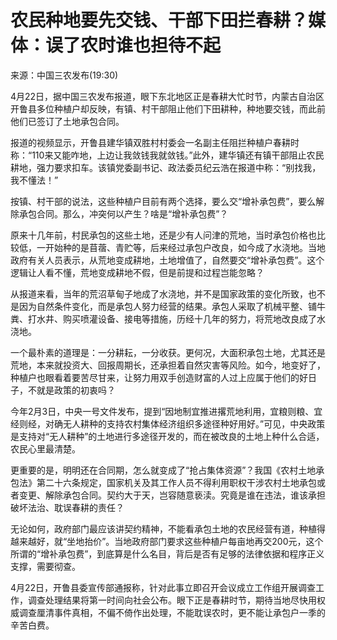 # 农民种地要先交钱、干部下田拦春耕？媒体：误了农时谁也担待不起

来源：中国三农发布(19:30)

4月22日，据中国三农发布报道，眼下东北地区正是春耕大忙时节，内蒙古自治区开鲁县多位种植户却反映，有镇、村干部阻止他们下田耕种，种地要交钱，而此前他们已签订了土地承包合同。

报道的视频显示，开鲁县建华镇双胜村村委会一名副主任阻拦种植户春耕时称：“110来又能咋地，上边让我敛钱我就敛钱。”此外，建华镇还有镇干部阻止农民耕地，强力要求扣车。该镇党委副书记、政法委员纪云浩在报道中称：“别找我，我不懂法！”

按镇、村干部的说法，这些种植户目前有两个选择，要么交“增补承包费”，要么解除承包合同。那么，冲突何以产生？啥是“增补承包费”？

原来十几年前，村民承包的这些土地，还是少有人问津的荒地，当时承包价格也比较低，一开始种的是苜蓿、青贮等，后来经过承包户改良，如今成了水浇地。当地政府有关人员表示，从荒地变成耕地，土地增值了，自然要交“增补承包费”。这个逻辑让人看不懂，荒地变成耕地不假，但是前提和过程岂能忽略？

从报道来看，当年的荒沼草甸子地成了水浇地，并不是国家政策的变化所致，也不是因为自然条件变化，而是承包人努力经营的结果。承包人采取了机械平整、铺牛粪、打水井、购买喷灌设备、接电等措施，历经十几年的努力，将荒地改良成了水浇地。

一个最朴素的道理是：一分耕耘，一分收获。更何况，大面积承包土地，尤其还是荒地，本来就投资大、回报周期长，还承担着自然灾害等风险。如今，地变好了，种植户也眼看着要苦尽甘来，让努力用双手创造财富的人过上应属于他们的好日子，不就是政策的初衷吗？

今年2月3日，中央一号文件发布，提到“因地制宜推进撂荒地利用，宜粮则粮、宜经则经，对确无人耕种的支持农村集体经济组织多途径种好用好。”可见，中央政策是支持对“无人耕种”的土地进行多途径开发的，而在被改良的土地上种什么合适，农民心里最清楚。

更重要的是，明明还在合同期，怎么就变成了“抢占集体资源”？我国《农村土地承包法》第二十六条规定，国家机关及其工作人员不得利用职权干涉农村土地承包或者变更、解除承包合同。契约大于天，岂容随意亵渎。究竟是谁在违法，谁该承担破坏法治、耽误春耕的责任？

无论如何，政府部门最应该讲契约精神，不能看承包土地的农民经营有道，种植得越来越好，就“坐地抬价”。当地政府部门要求这些种植户每亩地再交200元，这个所谓的“增补承包费”，到底算是什么名目，背后是否有足够的法律依据和程序正义支撑，需要彻查。

4月22日，开鲁县委宣传部通报称，针对此事立即召开会议成立工作组开展调查工作，调查处理结果将第一时间向社会公布。眼下正是春耕时节，期待当地尽快用权威调查厘清事件真相，不偏不倚作出处理，不能耽误农时，更不能让承包户一季的辛苦白费。

